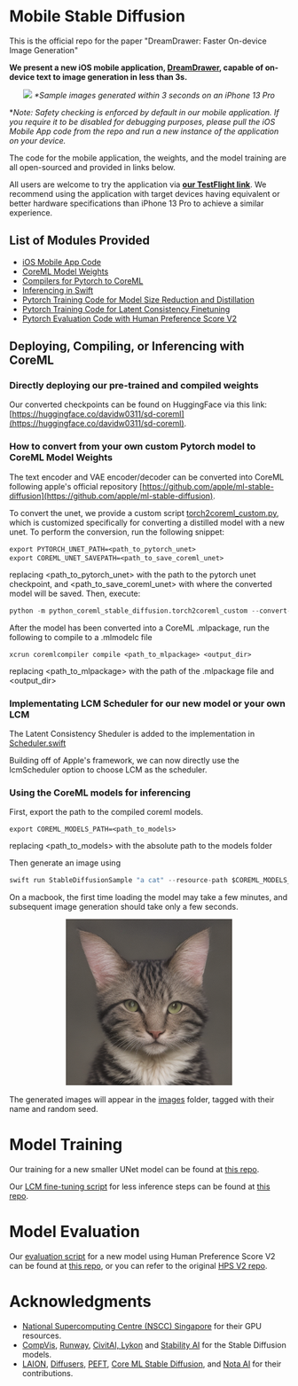 # Mobile Stable Diffusion

This is the official repo for the paper "DreamDrawer: Faster On-device Image Generation"

**We present a new iOS mobile application, [DreamDrawer](https://testflight.apple.com/join/rL3YXpjO), capable of on-device text to image generation in less than 3s.**

<p align="center">
  <img src="assets/showcase.png"/>
  <i> *Sample images generated within 3 seconds on an iPhone 13 Pro </i>
</p> 

**Note: Safety checking is enforced by default in our mobile application. If you require it to be disabled for debugging purposes, please pull the iOS Mobile App code from the repo and run a new instance of the application on your device.*

The code for the mobile application, the weights, and the model training are all open-sourced and provided in links below. 

All users are welcome to try the application via **[our TestFlight link](https://testflight.apple.com/join/rL3YXpjO)**. We recommend using the application with target devices having equivalent or better hardware specifications than iPhone 13 Pro to achieve a similar experience.


## List of Modules Provided
- [iOS Mobile App Code](https://github.com/davidw0311/DreamDrawer)
- [CoreML Model Weights](https://huggingface.co/davidw0311/sd-coreml)
- [Compilers for Pytorch to CoreML](https://huggingface.co/davidw0311/sd-coreml)
- [Inferencing in Swift](https://huggingface.co/davidw0311/sd-coreml)
- [Pytorch Training Code for Model Size Reduction and Distillation](https://github.com/ngshikang/MobileDiffusionDistillation)
- [Pytorch Training Code for Latent Consistency Finetuning](https://github.com/davidw0311/diffusers)
- [Pytorch Evaluation Code with Human Preference Score V2](https://github.com/ngshikang/MobileDiffusionDistillation)

## Deploying, Compiling, or Inferencing with CoreML

### Directly deploying our pre-trained and compiled weights

Our converted checkpoints can be found on HuggingFace via this link: [https://huggingface.co/davidw0311/sd-coreml](https://huggingface.co/davidw0311/sd-coreml).

### How to convert from your own custom Pytorch model to CoreML Model Weights

The text encoder and VAE encoder/decoder can be converted into CoreML following apple's official repository [https://github.com/apple/ml-stable-diffusion](https://github.com/apple/ml-stable-diffusion).

To convert the unet, we provide a custom script [torch2coreml_custom.py](python_coreml_stable_diffusion/torch2coreml_custom.py), which is customized specifically for converting a distilled model with a new unet. To perform the conversion, run the following snippet:

```
export PYTORCH_UNET_PATH=<path_to_pytorch_unet>
export COREML_UNET_SAVEPATH=<path_to_save_coreml_unet>
```
replacing <path_to_pytorch_unet> with the path to the pytorch unet checkpoint, and <path_to_save_coreml_unet> with where the converted model will be saved. Then, execute:


```python
python -m python_coreml_stable_diffusion.torch2coreml_custom --convert-unet --model-version "lykon/absolutereality" -o $COREML_UNET_SAVEPATH --unet-path $PYTORCH_UNET_PATH --compute-unit CPU_AND_NE --quantize-nbits 6 --attention-implementation SPLIT_EINSUM
```

After the model has been converted into a CoreML .mlpackage, run the following to compile to a .mlmodelc file

```
xcrun coremlcompiler compile <path_to_mlpackage> <output_dir>
```
replacing <path_to_mlpackage> with the path of the .mlpackage file and <output_dir> 

### Implementating LCM Scheduler for our new model or your own LCM

The Latent Consistency Sheduler is added to the implementation in [Scheduler.swift](swift/StableDiffusion/pipeline/Scheduler.swift)

Building off of Apple's framework, we can now directly use the lcmScheduler option to choose LCM as the scheduler.

### Using the CoreML models for inferencing

First, export the path to the compiled coreml models.

```
export COREML_MODELS_PATH=<path_to_models>
```
replacing <path_to_models> with the absolute path to the models folder


Then generate an image using
```python
swift run StableDiffusionSample "a cat" --resource-path $COREML_MODELS_PATH --seed 123456 --disable-safety --compute-units cpuAndNeuralEngine --step-count 4 --output-path images --scheduler lcm --guidance-scale 1.0
```

On a macbook, the first time loading the model may take a few minutes, and subsequent image generation should take only a few seconds.

<p align="center">
  <img src="images/a_cat.123456.final.png" width="300" height="300"/>
</p>

The generated images will appear in the [images](images) folder, tagged with their name and random seed.

# Model Training 

Our training for a new smaller UNet model can be found at [this repo](https://github.com/ngshikang/MobileDiffusionDistillation).

Our [LCM fine-tuning script](https://github.com/davidw0311/diffusers/blob/lcm-distillation/examples/consistency_distillation/train_lcm_distill_sd_wds.py) for less inference steps can be found at [this repo](https://github.com/davidw0311/diffusers).

# Model Evaluation

Our [evaluation script](https://github.com/ngshikang/MobileDiffusionDistillation/blob/main/src/generate_distilled_lcm_hpsprompt.py) for a new model using Human Preference Score V2 can be found at [this repo](https://github.com/ngshikang/MobileDiffusionDistillation), or you can refer to the original [HPS V2 repo](https://github.com/tgxs002/HPSv2).

# Acknowledgments
- [National Supercomputing Centre (NSCC) Singapore](https://www.nscc.sg/) for their GPU resources.
- [CompVis](https://github.com/CompVis/latent-diffusion), [Runway](https://runwayml.com/), [CivitAI, Lykon](https://civitai.com/user/Lykon) and [Stability AI](https://stability.ai/) for the Stable Diffusion models.
- [LAION](https://laion.ai/), [Diffusers](https://github.com/huggingface/diffusers), [PEFT](https://github.com/huggingface/peft), [Core ML Stable Diffusion](https://github.com/apple/ml-stable-diffusion), and [Nota AI](https://github.com/Nota-NetsPresso/BK-SDM) for their contributions.
